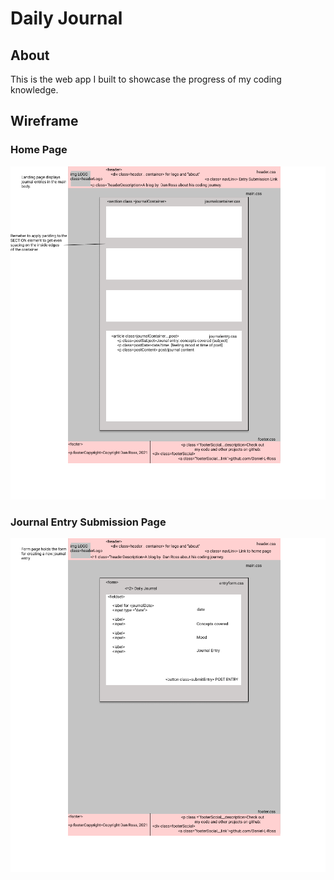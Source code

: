 # Daily Journal

## About
This is the web app I built to showcase the progress of my coding knowledge.

## Wireframe
### Home Page
![Wireframe of Page 1 of site](/images/codingJournalWireframe.png)

### Journal Entry Submission Page
![Wireframe of Page 2 of site](/images/journalFormWireFrame.png)
